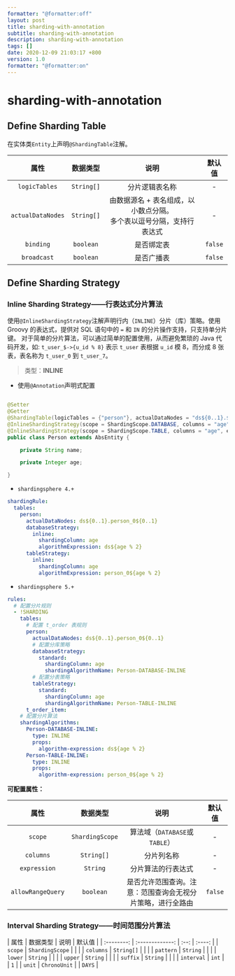 ```yaml
---
formatter: "@formatter:off"
layout: post 
title: sharding-with-annotation 
subtitle: sharding-with-annotation 
description: sharding-with-annotation 
tags: []
date: 2020-12-09 21:03:17 +800 
version: 1.0
formatter: "@formatter:on"
---
```


# sharding-with-annotation

## Define Sharding Table

在实体类`Entity`上声明`@ShardingTable`注解。

|       属性        |  数据类型  |                             说明                             | 默认值  |
| :---------------: | :--------: | :----------------------------------------------------------: | :-----: |
|   `logicTables`   | `String[]` |                        分片逻辑表名称                        |    -    |
| `actualDataNodes` | `String[]` | 由数据源名 + 表名组成，以小数点分隔。<br />多个表以逗号分隔，支持行表达式 |    -    |
|     `binding`     | `boolean`  |                          是否绑定表                          | `false` |
|    `broadcast`    | `boolean`  |                          是否广播表                          | `false` |

## Define Sharding Strategy

### Inline Sharding Strategy——行表达式分片算法

使用`@InlineShardingStrategy`注解声明行内（`INLINE`）分片（库）策略。使用 Groovy 的表达式，提供对 SQL 语句中的 `=` 和 `IN`
的分片操作支持，只支持单分片键。 对于简单的分片算法，可以通过简单的配置使用，从而避免繁琐的 Java 代码开发，如: `t_user_$->{u_id % 8}`
表示 `t_user`
表根据 `u_id` 模 8，而分成 8 张表，表名称为 `t_user_0`
到 `t_user_7`。

> 类型：**INLINE**

* 使用`@Annotation`声明式配置

```java

@Setter
@Getter
@ShardingTable(logicTables = {"person"}, actualDataNodes = "ds${0..1}.${logicTable}_0${0..1}")
@InlineShardingStrategy(scope = ShardingScope.DATABASE, columns = "age", expression = "ds${age % 2}")
@InlineShardingStrategy(scope = ShardingScope.TABLE, columns = "age", expression = "${logicTable}_0${age % 2}")
public class Person extends AbsEntity {

    private String name;

    private Integer age;

}
```

* `shardingsphere 4.+`

```yaml
shardingRule:
  tables:
    person:
      actualDataNodes: ds${0..1}.person_0${0..1}
      databaseStrategy:
        inline:
          shardingColumn: age
          algorithmExpression: ds${age % 2}
      tableStrategy:
        inline:
          shardingColumn: age
          algorithmExpression: person_0${age % 2}
```

* `shardingsphere 5.+`

```yaml
rules:
  # 配置分片规则
  - !SHARDING
    tables:
      # 配置 t_order 表规则
      person:
        actualDataNodes: ds${0..1}.person_0${0..1}
        # 配置分库策略
        databaseStrategy:
          standard:
            shardingColumn: age
            shardingAlgorithmName: Person-DATABASE-INLINE
        # 配置分表策略
        tableStrategy:
          standard:
            shardingColumn: age
            shardingAlgorithmName: Person-TABLE-INLINE
      t_order_item:
    # 配置分片算法
    shardingAlgorithms:
      Person-DATABASE-INLINE:
        type: INLINE
        props:
          algorithm-expression: ds${age % 2}
      Person-TABLE-INLINE:
        type: INLINE
        props:
          algorithm-expression: person_0${age % 2}
```

**可配置属性：**

|       属性        |  数据类型  |                            说明                            | 默认值  |
| :---------------: | :--------: | :--------------------------------------------------------: | :-----: |
|      `scope`       |  `ShardingScope`  |                        算法域（`DATABASE`或`TABLE`）                        |    -    |
|     `columns`     | `String[]` |                         分片列名称                         |    -    |
|   `expression`    |  `String`  |                     分片算法的行表达式                     |    -    |
| `allowRangeQuery` | `boolean`  | 是否允许范围查询。注意：范围查询会无视分片策略，进行全路由 | `false` |

### Interval Sharding Strategy——时间范围分片算法

| 属性 | 数据类型 | 说明 | 默认值 | | :--------: | :-------------: | :--: | :----: | |  `scope`
| `ShardingScope` | | | | `columns`  |   `String[]`    | | | | `pattern`  |    `String`     | | | |  `lower`
|    `String`     | | | |  `upper`   |    `String`     | | | |  `suffix`  |    `String`
| | | | `interval` |      `int`      | |  `1`   | |   `unit`   |  `ChronoUnit`   | | `DAYS` |

